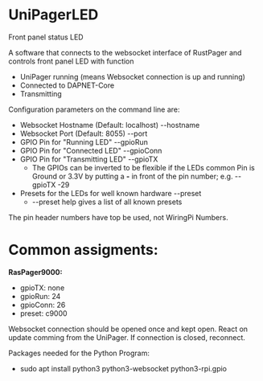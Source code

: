 # UniPagerLED
Front panel status LED

A software that connects to the websocket interface of RustPager and controls front panel LED with function
* UniPager running (means Websocket connection is up and running)
* Connected to DAPNET-Core
* Transmitting

Configuration parameters on the command line are:
* Websocket Hostname (Default: localhost) --hostname
* Websocket Port (Default: 8055) --port
* GPIO Pin for "Running LED"  --gpioRun
* GPIO Pin for "Connected LED" --gpioConn
* GPIO Pin for "Transmitting LED" --gpioTX
  * The GPIOs can be inverted to be flexible if the LEDs common Pin is Ground or 3.3V by putting a __-__ in front of the pin number; e.g. --gpioTX -29
* Presets for the LEDs for well known hardware --preset
  * --preset help gives a list of all known presets

The pin header numbers have top be used, not WiringPi Numbers.

# Common assigments:
__RasPager9000:__
* gpioTX: none
* gpioRun: 24
* gpioConn: 26
* preset: c9000


Websocket connection should be opened once and kept open. React on update comming from the UniPager. If connection is closed, reconnect.

Packages needed for the Python Program:
* sudo apt install python3 python3-websocket python3-rpi.gpio
